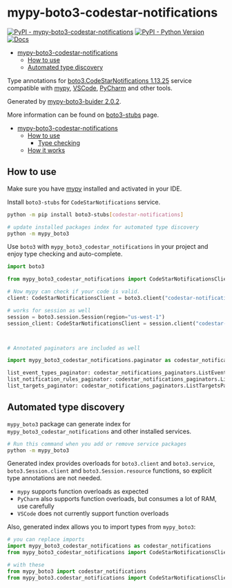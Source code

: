 # mypy-boto3-codestar-notifications

[![PyPI - mypy-boto3-codestar-notifications](https://img.shields.io/pypi/v/mypy-boto3-codestar-notifications.svg?color=blue)](https://pypi.org/project/mypy-boto3-codestar-notifications)
[![PyPI - Python Version](https://img.shields.io/pypi/pyversions/mypy-boto3-codestar-notifications.svg?color=blue)](https://pypi.org/project/mypy-boto3-codestar-notifications)
[![Docs](https://img.shields.io/readthedocs/mypy-boto3-builder.svg?color=blue)](https://mypy-boto3-builder.readthedocs.io/)

- [mypy-boto3-codestar-notifications](#mypy-boto3-codestar-notifications)
  - [How to use](#how-to-use)
  - [Automated type discovery](#automated-type-discovery)


Type annotations for
[boto3.CodeStarNotifications 1.13.25](https://boto3.amazonaws.com/v1/documentation/api/1.13.25/reference/services/codestar-notifications.html#CodeStarNotifications) service
compatible with [mypy](https://github.com/python/mypy), [VSCode](https://code.visualstudio.com/),
[PyCharm](https://www.jetbrains.com/pycharm/) and other tools.

Generated by [mypy-boto3-buider 2.0.2](https://github.com/vemel/mypy_boto3_builder).

More information can be found on [boto3-stubs](https://pypi.org/project/boto3-stubs/) page.

- [mypy-boto3-codestar-notifications](#mypy-boto3-codestar-notifications)
  - [How to use](#how-to-use)
    - [Type checking](#type-checking)
  - [How it works](#how-it-works)

## How to use

Make sure you have [mypy](https://github.com/python/mypy) installed and activated in your IDE.

Install `boto3-stubs` for `CodeStarNotifications` service.

```bash
python -m pip install boto3-stubs[codestar-notifications]

# update installed packages index for automated type discovery
python -m mypy_boto3
```

Use `boto3` with `mypy_boto3_codestar_notifications` in your project and enjoy type checking and auto-complete.

```python
import boto3

from mypy_boto3_codestar_notifications import CodeStarNotificationsClient

# Now mypy can check if your code is valid.
client: CodeStarNotificationsClient = boto3.client("codestar-notifications")

# works for session as well
session = boto3.session.Session(region="us-west-1")
session_client: CodeStarNotificationsClient = session.client("codestar-notifications")



# Annotated paginators are included as well

import mypy_boto3_codestar_notifications.paginator as codestar_notifications_paginators

list_event_types_paginator: codestar_notifications_paginators.ListEventTypesPaginator = client.get_paginator("list_event_types")
list_notification_rules_paginator: codestar_notifications_paginators.ListNotificationRulesPaginator = client.get_paginator("list_notification_rules")
list_targets_paginator: codestar_notifications_paginators.ListTargetsPaginator = client.get_paginator("list_targets")
```

## Automated type discovery

`mypy_boto3` package can generate index for `mypy_boto3_codestar_notifications` and other installed services.

```bash
# Run this command when you add or remove service packages
python -m mypy_boto3
```

Generated index provides overloads for `boto3.client` and `boto3.service`,
`boto3.Session.client` and `boto3.Session.resource` functions,
so explicit type annotations are not needed.

- `mypy` supports function overloads as expected
- `PyCharm` also supports function overloads, but consumes a lot of RAM, use carefully
- `VSCode` does not currently support function overloads

Also, generated index allows you to import types from `mypy_boto3`:

```python
# you can replace imports
import mypy_boto3_codestar_notifications as codestar_notifications
from mypy_boto3_codestar_notifications import CodeStarNotificationsClient

# with these
from mypy_boto3 import codestar_notifications
from mypy_boto3.codestar_notifications import CodeStarNotificationsClient
```